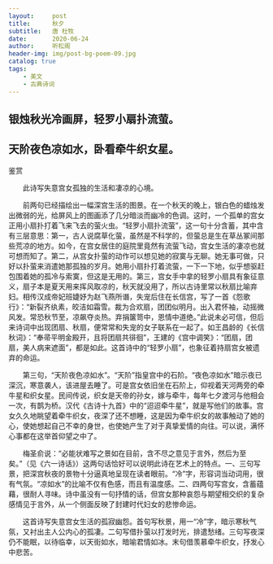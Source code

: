 ```yaml
---
layout:     post
title:      秋夕
subtitle:   唐 杜牧
date:       2020-06-24
author:     听松阁
header-img: img/post-bg-poem-09.jpg
catalog: true
tags:
    - 美文
    - 古典诗词
---
```


## 银烛秋光冷画屏，轻罗小扇扑流萤。
## 天阶夜色凉如水，卧看牵牛织女星。



鉴赏



　　此诗写失意宫女孤独的生活和凄凉的心境。



　　前两句已经描绘出一幅深宫生活的图景。在一个秋天的晚上，银白色的蜡烛发出微弱的光，给屏风上的图画添了几分暗淡而幽冷的色调。这时，一个孤单的宫女正用小扇扑打着飞来飞去的萤火虫。“轻罗小扇扑流萤”，这一句十分含蓄，其中含有三层意思：第一，古人说腐草化萤，虽然是不科学的，但萤总是生在草丛冢间那些荒凉的地方。如今，在宫女居住的庭院里竟然有流萤飞动，宫女生活的凄凉也就可想而知了。第二，从宫女扑萤的动作可以想见她的寂寞与无聊。她无事可做，只好以扑萤来消遣她那孤独的岁月。她用小扇扑打着流萤，一下一下地，似乎想驱赶包围着她的孤冷与索寞，但这是无用的。第三，宫女手中拿的轻罗小扇具有象征意义，扇子本是夏天用来挥风取凉的，秋天就没用了，所以古诗里常以秋扇比喻弃妇。相传汉成帝妃班婕妤为赵飞燕所谮，失宠后住在长信宫，写了一首《怨歌行》：“新裂齐纨素，皎洁如霜雪。裁为合欢扇，团团似明月。出入君怀袖，动摇微风发。常恐秋节至，凉飙夺炎热。弃捐箧笥中，恩情中道绝。”此说未必可信，但后来诗词中出现团扇、秋扇，便常常和失宠的女子联系在一起了。如王昌龄的《长信秋词》：“奉帚平明金殿开，且将团扇共徘徊”，王建的《宫中调笑》：“团扇，团扇，美人病来遮面”，都是如此。这首诗中的“轻罗小扇”，也象征着持扇宫女被遗弃的命运。



　　第三句，“天阶夜色凉如水”。“天阶”指皇宫中的石阶。“夜色凉如水”暗示夜已深沉，寒意袭人，该进屋去睡了。可是宫女依旧坐在石阶上，仰视着天河两旁的牵牛星和织女星。民间传说，织女是天帝的孙女，嫁与牵牛，每年七夕渡河与他相会一次，有鹊为桥。汉代《古诗十九首》中的“迢迢牵牛星”，就是写他们的故事。宫女久久地眺望着牵牛织女，夜深了还不想睡，这是因为牵牛织女的故事触动了她的心，使她想起自己不幸的身世，也使她产生了对于真挚爱情的向往。可以说，满怀心事都在这举首仰望之中了。



　　梅圣俞说：“必能状难写之景如在目前，含不尽之意见于言外，然后为至矣。”（见《六一诗话》）这两句话恰好可以说明此诗在艺术上的特点。一、三句写景，把深宫秋夜的景物十分逼真地呈现在读者眼前。“冷”字，形容词当动词用，很有气氛。“凉如水”的比喻不仅有色感，而且有温度感。二、四两句写宫女，含蓄蕴藉，很耐人寻味。诗中虽没有一句抒情的话，但宫女那种哀怨与期望相交织的复杂感情见于言外，从一个侧面反映了封建时代妇女的悲惨命运。



　　这首诗写失意宫女生活的孤寂幽怨。首句写秋景，用一“冷”字，暗示寒秋气氛，又衬出主人公内心的孤凄。二句写借扑萤以打发时光，排遣愁绪。三句写夜深仍不能眠，以待临幸，以天街如水，暗喻君情如冰。末句借羡慕牵牛织女，抒发心中悲苦。
